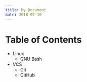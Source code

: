```yaml
---
title: My Document
date: 2018-07-10
---
```

# Table of Contents

- Linux
    - GNU Bash
- VCS
    - Git
    - GitHub
